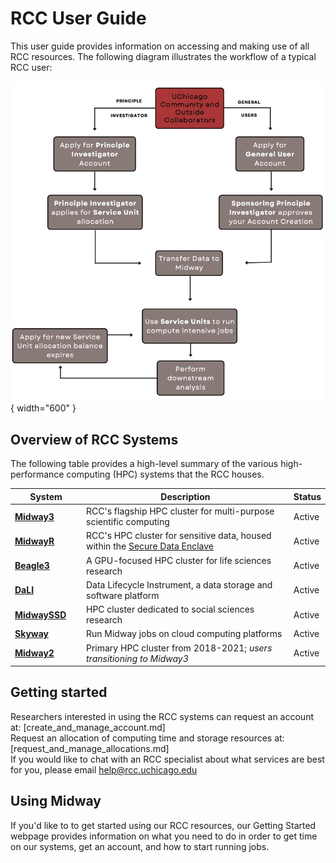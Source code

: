 # RCC User Guide

This user guide provides information on accessing and making use of all RCC resources. The following diagram illustrates the workflow of a typical RCC user:

![RCC Workflow](img/rcc_workflow.jpg){ width="600" }

## Overview of RCC Systems
The following table provides a high-level summary of the various high-performance computing (HPC) systems that the RCC houses. 

|  <div style="width:100px">System</div> | Description | Status |
| ----------- | ----------- | ----------- |
| **[Midway3](midway3_getting_started.md)** | RCC's flagship HPC cluster for multi-purpose scientific computing | Active |
| **[MidwayR](midwayR_getting_started.md)** | RCC's HPC cluster for sensitive data, housed within the [Secure Data Enclave](https://securedata.uchicago.edu/) | Active |  
| **[Beagle3](beagle3_getting_started.md)** | A GPU-focused HPC cluster for life sciences research | Active |
| **[DaLI](dali_getting_started.md)** | Data Lifecycle Instrument, a data storage and software platform | Active | 
| **[MidwaySSD](midwayssd_getting_started.md)** | HPC cluster dedicated to social sciences research | Active| 
| **[Skyway](skyway_getting_started.md)** | Run Midway jobs on cloud computing platforms | Active |
| **[Midway2](midway3_getting_started.md)** | Primary HPC cluster from 2018-2021; *users transitioning to Midway3* | Active | 

## Getting started

Researchers interested in using the RCC systems can request an account at: [create_and_manage_account.md]  
Request an allocation of computing time and storage resources at: [request_and_manage_allocations.md]  
If you would like to chat with an RCC specialist about what services are best for you, please email help@rcc.uchicago.edu

## Using Midway
If you'd like to to get started using our RCC resources, our Getting Started webpage provides information on what you need to do in order to get time on our systems, get an account, and how to start running jobs.


